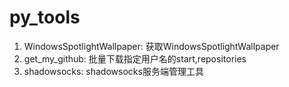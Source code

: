 # py_tools

1. WindowsSpotlightWallpaper: 获取WindowsSpotlightWallpaper
2. get_my_github: 批量下载指定用户名的start,repositories 
3. shadowsocks: shadowsocks服务端管理工具
